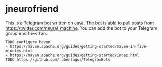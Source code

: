 # jneurofriend

This is a Telegram bot written on Java. 
The bot is able to pull posts from https://twitter.com/neural_machine.
You can add the bot to your Telegram group and have fun.

```
TODO configure Maven
- https://maven.apache.org/guides/getting-started/maven-in-five-minutes.html
- https://maven.apache.org/guides/getting-started/index.html
TODO https://github.com/rubenlagus/TelegramBots
```

